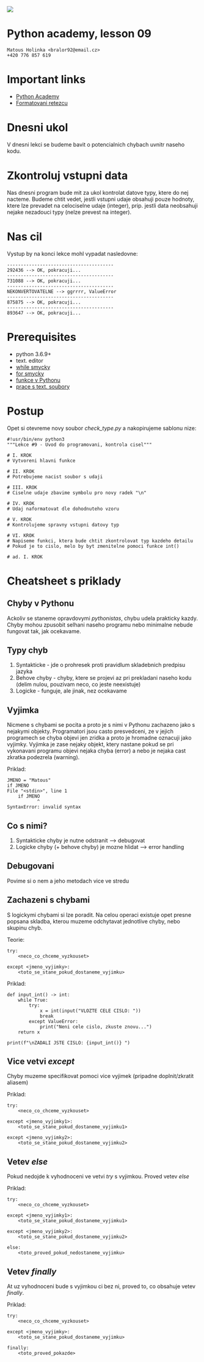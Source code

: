 ![](../images/engeto.png)
# Python academy, lesson 09

    Matous Holinka <bralor92@email.cz>
    +420 776 857 619

# Important links
- [Python Academy](https://engeto.com/cs/kurz/online-python-akademie/studium/5wIl0U-rRCSiJvbvBTPRUA/zachyceni-chyb/uvod-do-kurzu)
- [Formatovani retezcu](https://realpython.com/python-f-strings/)

# Dnesni ukol
V dnesni lekci se budeme bavit o potencialnich chybach uvnitr naseho kodu.

# Zkontroluj vstupni data
Nas dnesni program bude mit za ukol kontrolat datove typy, ktere do nej nacteme. Budeme chtit vedet, jestli vstupni udaje obsahuji pouze hodnoty, ktere lze prevadet na celociselne udaje (integer), prip. jestli data neobsahuji nejake nezadouci typy (nelze prevest na integer).

# Nas cil
Vystup by na konci lekce mohl vypadat nasledovne:
```
---------------------------------------
292436 --> OK, pokracuji...
---------------------------------------
731088 --> OK, pokracuji...
---------------------------------------
NEKONVERTOVATELNE --> ggrrrr, ValueError
---------------------------------------
875875 --> OK, pokracuji...
---------------------------------------
893647 --> OK, pokracuji...
```

# Prerequisites
- python 3.6.9+
- text. editor
- [while smycky](https://github.com/Bralor/python_academy/tree/master/lesson04#while-cyklus)
- [for smycky](https://github.com/Bralor/python_academy/tree/master/lesson05#for-cyklus)
- [funkce v Pythonu](https://github.com/Bralor/python_academy/tree/master/lesson06#funkce)
- [prace s text. soubory](https://github.com/Bralor/python_academy/tree/master/lesson08#prace-se-soubory-pomoci-pythonu)

# Postup
Opet si otevreme novy soubor *check_type.py* a nakopirujeme sablonu nize:
```
#!usr/bin/env python3
"""Lekce #9 - Uvod do programovani, kontrola cisel"""

# I. KROK
# Vytvoreni hlavni funkce

# II. KROK
# Potrebujeme nacist soubor s udaji

# III. KROK
# Ciselne udaje zbavime symbolu pro novy radek "\n"

# IV. KROK
# Udaj naformatovat dle dohodnuteho vzoru

# V. KROK
# Kontrolujeme spravny vstupni datovy typ

# VI. KROK
# Napiseme funkci, ktera bude chtit zkontrolovat typ kazdeho detailu
# Pokud je to cislo, melo by byt zmenitelne pomoci funkce int()

# ad. I. KROK

```

# Cheatsheet s priklady
## Chyby v Pythonu
Ackoliv se staneme opravdovymi _pythonistas_, chybu udela prakticky kazdy. Chyby mohou zpusobit selhani naseho programu nebo minimalne nebude fungovat tak, jak ocekavame.

## Typy chyb
1. Syntakticke - jde o prohresek proti pravidlum skladebnich predpisu jazyka
2. Behove chyby - chyby, ktere se projevi az pri prekladani naseho kodu (delim nulou, pouzivam neco, co jeste neexistuje)
2. Logicke - funguje, ale jinak, nez ocekavame

## Vyjimka
Nicmene s chybami se pocita a proto je s nimi v Pythonu zachazeno jako s nejakymi objekty. Programatori jsou casto presvedceni, ze v jejich programech se chyba objevi jen zridka a proto je hromadne oznacuji jako vyjimky. Vyjimka je zase nejaky objekt, ktery nastane pokud se pri vykonavani programu objevi nejaka chyba (error) a nebo je nejaka cast zkratka podezrela (warning).

Priklad:
```
JMENO = "Matous"
if JMENO
File "<stdin>", line 1
    if JMENO
           ^
SyntaxError: invalid syntax
```

## Co s nimi?
1. Syntakticke chyby je nutne odstranit --> debugovat
2. Logicke chyby (+ behove chyby) je mozne hlidat --> error handling

## Debugovani
Povime si o nem a jeho metodach vice ve stredu

## Zachazeni s chybami
S logickymi chybami si lze poradit. Na celou operaci existuje opet presne popsana skladba, kterou muzeme odchytavat jednotlive chyby, nebo skupinu chyb. 

Teorie:
```
try:
    <neco_co_chceme_vyzkouset>

except <jmeno_vyjimky>:
    <toto_se_stane_pokud_dostaneme_vyjimku>
```

Priklad:
```
def input_int() -> int:
    while True:
        try:
            x = int(input("VLOZTE CELE CISLO: "))
            break
        except ValueError:
            print("Neni cele cislo, zkuste znovu...")
    return x

print(f"\nZADALI JSTE CISLO: {input_int()} ")
```

## Vice vetvi *except*
Chyby muzeme specifikovat pomoci vice vyjimek (pripadne doplnit/zkratit aliasem)

Priklad:
```
try:
    <neco_co_chceme_vyzkouset>

except <jmeno_vyjimky1>:
    <toto_se_stane_pokud_dostaneme_vyjimku1>

except <jmeno_vyjimky2>:
    <toto_se_stane_pokud_dostaneme_vyjimku2>
```

## Vetev *else*
Pokud nedojde k vyhodnoceni ve vetvi _try_ s vyjimkou. Proved vetev *else*

Priklad:
```
try:
    <neco_co_chceme_vyzkouset>

except <jmeno_vyjimky1>:
    <toto_se_stane_pokud_dostaneme_vyjimku1>

except <jmeno_vyjimky2>:
    <toto_se_stane_pokud_dostaneme_vyjimku2>

else:
    <toto_proved_pokud_nedostaneme_vyjimku>
```

## Vetev *finally*
At uz vyhodnoceni bude s vyjimkou ci bez ni, proved to, co obsahuje vetev *finally*.

Priklad:
```
try:
    <neco_co_chceme_vyzkouset>

except <jmeno_vyjimky>:
    <toto_se_stane_pokud_dostaneme_vyjimku>

finally:
    <toto_proved_pokazde>
```

